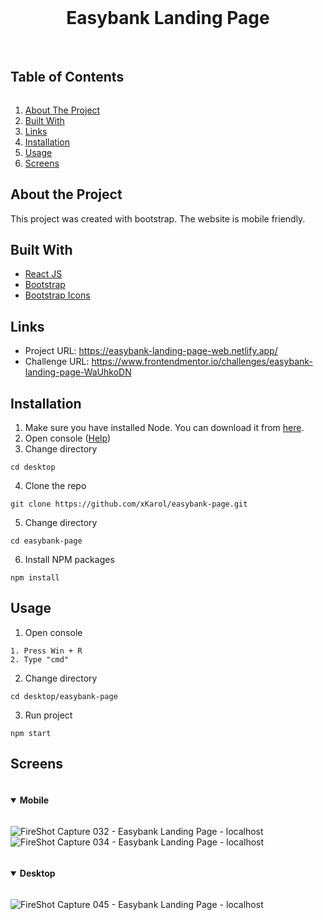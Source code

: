 <center>
<br/>
<h1>Easybank Landing Page</h1>
<br/>
</center>
<h2 style="display: inline-block">Table of Contents</h2>
<ol>
    <li><a href="#about-the-project">About The Project</a></li>
    <li><a href="#built-with">Built With</a></li>
    <li><a href="#links">Links</a></li>
    <li><a href="#installation">Installation</a></li>
    <li><a href="#usage">Usage</a></li>
    <li><a href="#screens">Screens</a></li>
</ol>

## About the Project
This project was created with bootstrap. The website is mobile friendly. 
## Built With
* <a href="https://reactjs.org/">React JS</a>
* <a href="https://getbootstrap.com/">Bootstrap</a>
* <a href="https://icons.getbootstrap.com/">Bootstrap Icons</a>

## Links 
- Project URL: https://easybank-landing-page-web.netlify.app/
- Challenge URL: https://www.frontendmentor.io/challenges/easybank-landing-page-WaUhkoDN

## Installation
1. Make sure you have installed Node. You can download it from [here](https://nodejs.org/en/).
2. Open console ([Help](#usage))
3. Change directory

`cd desktop`

4. Clone the repo

`git clone https://github.com/xKarol/easybank-page.git`

5. Change directory

`cd easybank-page`

6. Install NPM packages

`npm install`


## Usage
1. Open console

```
1. Press Win + R
2. Type "cmd"
```
2. Change directory

```cd desktop/easybank-page```

3. Run project

```npm start```


## Screens
<details open="open">
  <summary><h4 style="display: inline-block">Mobile</h2></summary>

![FireShot Capture 032 - Easybank Landing Page - localhost](https://user-images.githubusercontent.com/83913433/155834765-2d76c37f-7aba-4a1f-8fb7-81084cbb5bfe.png)
<br />
![FireShot Capture 034 - Easybank Landing Page - localhost](https://user-images.githubusercontent.com/83913433/155834759-3b6bc94a-1a1f-441e-871d-456ac7774890.png)



</details>

<details open="open">
  <summary><h4 style="display: inline-block">Desktop</h2></summary>
  
![FireShot Capture 045 - Easybank Landing Page - localhost](https://user-images.githubusercontent.com/83913433/155834761-7b9ed457-8f8c-4030-a9ec-3c41bf7a1af6.png)

</details>



